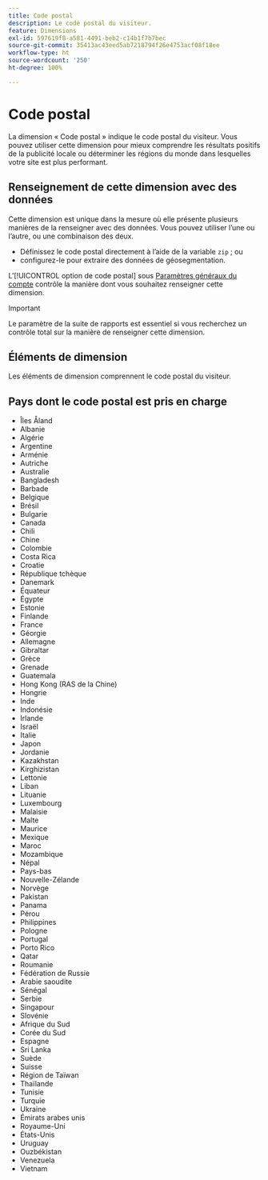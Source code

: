 ```yaml
---
title: Code postal
description: Le code postal du visiteur.
feature: Dimensions
exl-id: 597619f8-a581-4491-beb2-c14b1f7b7bec
source-git-commit: 35413ac43eed5ab7218794f26e4753acf08f18ee
workflow-type: ht
source-wordcount: '250'
ht-degree: 100%

---
```


# Code postal

La dimension « Code postal » indique le code postal du visiteur. Vous pouvez utiliser cette dimension pour mieux comprendre les résultats positifs de la publicité locale ou déterminer les régions du monde dans lesquelles votre site est plus performant.

## Renseignement de cette dimension avec des données

Cette dimension est unique dans la mesure où elle présente plusieurs manières de la renseigner avec des données. Vous pouvez utiliser l’une ou l’autre, ou une combinaison des deux.

* Définissez le code postal directement à l’aide de la variable `zip` ; ou
* configurez-le pour extraire des données de géosegmentation.

L’[!UICONTROL option de code postal] sous [Paramètres généraux du compte](/help/admin/admin/general-acct-settings-admin.md) contrôle la manière dont vous souhaitez renseigner cette dimension.

>[!IMPORTANT]
>
>Le paramètre de la suite de rapports est essentiel si vous recherchez un contrôle total sur la manière de renseigner cette dimension.

## Éléments de dimension

Les éléments de dimension comprennent le code postal du visiteur.

## Pays dont le code postal est pris en charge

* Îles Åland
* Albanie
* Algérie
* Argentine
* Arménie
* Autriche
* Australie
* Bangladesh
* Barbade
* Belgique
* Brésil
* Bulgarie
* Canada
* Chili
* Chine
* Colombie
* Costa Rica
* Croatie
* République tchèque
* Danemark
* Équateur
* Égypte
* Estonie
* Finlande
* France
* Géorgie
* Allemagne
* Gibraltar
* Grèce
* Grenade
* Guatemala
* Hong Kong (RAS de la Chine)
* Hongrie
* Inde
* Indonésie
* Irlande
* Israël
* Italie
* Japon
* Jordanie
* Kazakhstan
* Kirghizistan
* Lettonie
* Liban
* Lituanie
* Luxembourg
* Malaisie
* Malte
* Maurice
* Mexique
* Maroc
* Mozambique
* Népal
* Pays-bas
* Nouvelle-Zélande
* Norvège
* Pakistan
* Panama
* Pérou
* Philippines
* Pologne
* Portugal
* Porto Rico
* Qatar
* Roumanie
* Fédération de Russie
* Arabie saoudite
* Sénégal
* Serbie
* Singapour
* Slovénie
* Afrique du Sud
* Corée du Sud
* Espagne
* Sri Lanka
* Suède
* Suisse
* Région de Taïwan
* Thaïlande
* Tunisie
* Turquie
* Ukraine
* Émirats arabes unis
* Royaume-Uni
* États-Unis
* Uruguay
* Ouzbékistan
* Venezuela
* Vietnam
